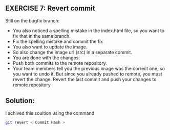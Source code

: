 ## EXERCISE 7: Revert commit

Still on the bugfix branch:
-  You also noticed a spelling mistake in the index.html file, so you want to fix
that in the same branch.
- Fix the spelling mistake and commit the fix
- You also want to update the image.
- So also change the image url (src) in a separate commit.
- You are done with the changes:
- Push both commits to the remote repository.
- Your team members tell you the previous image was the correct one, so you want to undo it. But since you already pushed to remote, you must revert the change.
Revert the last commit and push your changes to remote repository


## Solution:

I achived this soultion using the command

```bash
git revert < Commit Hash >
```